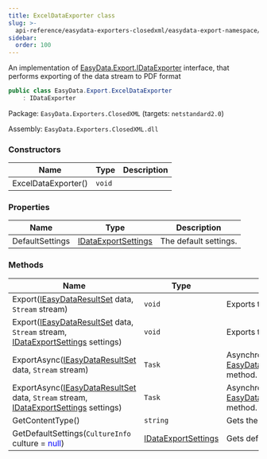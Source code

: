 ```yaml
---
title: ExcelDataExporter class
slug: >-
  api-reference/easydata-exporters-closedxml/easydata-export-namespace/exceldataexporter-class
sidebar:
  order: 100
---
```


An implementation of [EasyData.Export.IDataExporter](///easyquery/docs/api-reference/easydata-core/easydata-export-namespace/idataexporter-interface) interface, that performs exporting of the data stream to PDF format
```csharp
public class EasyData.Export.ExcelDataExporter
    : IDataExporter

```
Package: `EasyData.Exporters.ClosedXML` (targets: `netstandard2.0`)

Assembly: `EasyData.Exporters.ClosedXML.dll`

### Constructors

| Name | Type | Description | 
| --- | --- | --- | 
| ExcelDataExporter() | `void` |  | 


### Properties

| Name | Type | Description | 
| --- | --- | --- | 
| DefaultSettings | [IDataExportSettings](///easyquery/docs/api-reference/easydata-core/easydata-export-namespace/idataexportsettings-interface) | The default settings. | 


### Methods

| Name | Type | Description | 
| --- | --- | --- | 
| Export([IEasyDataResultSet](///easyquery/docs/api-reference/easydata-core/easydata-namespace/ieasydataresultset-interface) data, `Stream` stream) | `void` | Exports the specified data to the stream. | 
| Export([IEasyDataResultSet](///easyquery/docs/api-reference/easydata-core/easydata-namespace/ieasydataresultset-interface) data, `Stream` stream, [IDataExportSettings](///easyquery/docs/api-reference/easydata-core/easydata-export-namespace/idataexportsettings-interface) settings) | `void` | Exports the specified data to the stream. | 
| ExportAsync([IEasyDataResultSet](///easyquery/docs/api-reference/easydata-core/easydata-namespace/ieasydataresultset-interface) data, `Stream` stream) | `Task` | Asynchronical version of [EasyData.Export.ExcelDataExporter.Export(EasyData.IEasyDataResultSet,System.IO.Stream)](///easyquery/docs/api-reference/easydata-exporters-closedxml/easydata-export-namespace/exceldataexporter-class) method. | 
| ExportAsync([IEasyDataResultSet](///easyquery/docs/api-reference/easydata-core/easydata-namespace/ieasydataresultset-interface) data, `Stream` stream, [IDataExportSettings](///easyquery/docs/api-reference/easydata-core/easydata-export-namespace/idataexportsettings-interface) settings) | `Task` | Asynchronical version of [EasyData.Export.ExcelDataExporter.Export(EasyData.IEasyDataResultSet,System.IO.Stream)](///easyquery/docs/api-reference/easydata-exporters-closedxml/easydata-export-namespace/exceldataexporter-class) method. | 
| GetContentType() | `string` | Gets the MIME content type of the exporting format. | 
| GetDefaultSettings(`CultureInfo` culture = <span style='color: blue'>null</span>) | [IDataExportSettings](///easyquery/docs/api-reference/easydata-core/easydata-export-namespace/idataexportsettings-interface) | Gets default settings |
